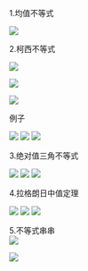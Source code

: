 1.均值不等式

![](https://i.loli.net/2019/07/06/5d2014f3ba81e72750.png)

2.柯西不等式

![](https://i.loli.net/2019/07/06/5d2015879c6be69786.png)

![](https://i.loli.net/2019/07/06/5d2016727883120258.png)

![](https://i.loli.net/2019/07/06/5d2016925e05d76532.png)

例子

![](https://i.loli.net/2019/07/06/5d2018030450119538.png)
![](https://i.loli.net/2019/07/06/5d201858896ff10094.png)
![](https://i.loli.net/2019/07/06/5d2018e087b4050350.png)

3.绝对值三角不等式

![](https://i.loli.net/2019/07/06/5d20238147b5a81228.png)
![](https://i.loli.net/2019/07/06/5d2023a414ae370387.png)
![](https://i.loli.net/2019/07/06/5d2024010285913896.png)

4.拉格朗日中值定理  

![](https://i.loli.net/2019/07/06/5d203dd3c8bdb55614.png)
![](https://i.loli.net/2019/07/06/5d203dee4206535477.png)
![](https://i.loli.net/2019/07/06/5d203e19e89f776151.png)

5.不等式串串  
![](https://i.loli.net/2019/07/06/5d2049cd4008e65366.png)

![](https://i.loli.net/2019/07/06/5d204a337f58566474.png)
